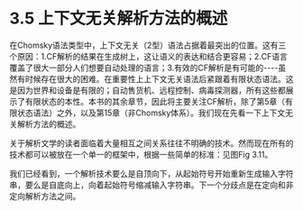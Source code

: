 # 3.5 上下文无关解析方法的概述

在Chomsky语法类型中，上下文无关（2型）语法占据着最突出的位置。这有三个原因：1.CF解析的结果在生成树上，这让语义的表达和结合更容易；2.CF语言覆盖了很大一部分人们想要自动处理的语言；3.有效的CF解析是有可能的----虽然有时候存在很大的困难。在重要性上上下文无关语法后紧跟着有限状态语法。这是因为世界和设备是有限的；自动售货机、远程控制、病毒探测器，所有这些都展示了有限状态的本性。本书的其余章节，因此将主要关注CF解析，除了第5章（有限状态语法）之外，以及第15章（非Chomsky体系）。我们现在先看一下上下文无关解析方法的概述。

关于解析文学的读者面临着大量相互之间关系往往不明确的技术。然而现在所有的技术都可以被放在一个单一的框架中，根据一些简单的标准：见图Fig 3.11。

我们已经看到，一个解析技术要么是自顶向下，从起始符号开始重新生成输入字符串，要么是自底向上，向着起始符号缩减输入字符串。下一个分歧点是在定向和非定向解析方法之间。